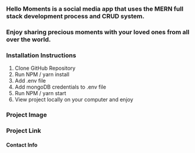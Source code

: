### Hello Moments is a social media app that uses the MERN full stack development process and CRUD system. 


### Enjoy sharing precious moments with your loved ones from all over the world. 



### Installation Instructions 

1. Clone GitHub Repository 
2. Run NPM / yarn install 
3. Add .env file
4. Add mongoDB credentials to .env file
5. Run NPM / yarn start 
6. View project locally on your computer and enjoy 

### Project Image 




### Project Link 






#### Contact Info
